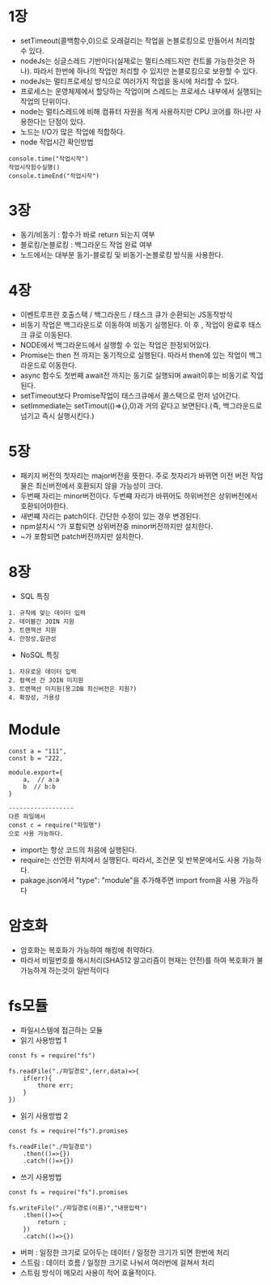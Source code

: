 # **1장**

- setTimeout(콜백함수,0)으로 오래걸리는 작업을 논블로킹으로 만들어서 처리할 수 있다.
- nodeJs는 싱글스레드 기반이다(실제로는 멀티스레드지만 컨트롤 가능한것은 하나). 따라서 한번에 하나의 작업만 처리할 수 있지만 논블로킹으로 보완할 수 있다.
- nodeJs는 멀티프로세싱 방식으로 여러가지 작업을 동시에 처리할 수 있다.
- 프로세스는 운영체제에서 할당하는 작업이며 스레드는 프로세스 내부에서 실행되는 작업의 단위이다.
- node는 멀티스레드에 비해 컴퓨터 자원을 적게 사용하지만 CPU 코어를 하나만 사용한다는 단점이 있다.
- 노드는 I/O가 많은 작업에 적합하다.
- node 작업시간 확인방법

```
console.time("작업시작")
작업시작함수실행()
console.timeEnd("작업시작")
```

# **3장**

- 동기/비동기 : 함수가 바로 return 되는지 여부
- 블로킹/논블로킹 : 백그라운드 작업 완료 여부
- 노드에서는 대부분 동기-블로킹 및 비동기-논블로킹 방식을 사용한다.

# **4장**

- 이벤트루프란 호출스택 / 백그라운드 / 태스크 큐가 순환되는 JS동작방식
- 비동기 작업은 백그라운드로 이동하여 비동기 실행된다. 이 후 , 작업이 완료후 태스크 큐로 이동된다.
- NODE에서 백그라운드에서 실행할 수 있는 작업은 한정되어있다.
- Promise는 then 전 까지는 동기적으로 실행된다. 따라서 then에 있는 작업이 백그라운드로 이동한다.
- async 함수도 첫번째 await전 까지는 동기로 실행되며 await이후는 비동기로 작업된다.
- setTimeout보다 Promise작업이 태스크큐에서 콜스택으로 먼저 넘어간다.
- setImmediate는 setTimout(()=>{},0)과 거의 같다고 보면된다.(즉, 백그라운드로 넘기고 즉시 실행시킨다.)

# **5장**

- 패키지 버전의 첫자리는 major버전을 뜻한다. 주로 첫자리가 바뀌면 이전 버전 작업물은 최신버전에서 호환되지 않을 가능성이 크다.
- 두번째 자리는 minor버전이다. 두번쨰 자리가 바뀌어도 하위버전은 상위버전에서 호환되어야한다.
- 새번쨰 자리는 patch이다. 간단한 수정이 있는 경우 변경된다.
- npm설치시 ^가 포함되면 상위버전중 minor버전까지만 설치한다.
- ~가 포함되면 patch버전까지만 설치한다.

# **8장**

- SQL 특징

```
1. 규칙에 맞는 데이터 입력
2. 테이블간 JOIN 지원
3. 트랜잭션 지원
4. 안정성,일관성
```

- NoSQL 특징

```
1. 자유로운 데이터 입력
2. 컬렉션 간 JOIN 미지원
3. 트랜잭션 미지원(몽고DB 최신버전은 지원?)
4. 확장성, 가용성
```

# **Module**

```
const a = "111",
const b = "222,

module.export={
    a,  // a:a
    b  // b:b
}

------------------
다른 파일에서
const c = require("파일명")
으로 사용 가능하다.
```

- import는 항상 코드의 처음에 실행된다.
- require는 선언한 위치에서 실행된다. 따라서, 조건문 및 반복문에서도 사용 가능하다.
- pakage.json에서 "type": "module"을 추가해주면 import from을 사용 가능하다

# **암호화**

- 암호화는 복호화가 가능하여 해킹에 취약하다.
- 따라서 비밀번호를 해시처리(SHA512 알고리즘이 현재는 안전)를 하여 복호화가 불가능하게 하는것이 일반적이다

# **fs모듈**

- 파일시스템에 접근하는 모듈
- 읽기 사용방법 1

```
const fs = require("fs")

fs.readFile("./파일경로",(err,data)=>{
    if(err){
        thore err;
    }
})
```

- 읽기 사용방법 2

```
const fs = require("fs").promises

fs.readFile("./파일경로")
    .then(()=>{})
    .catch(()=>{})
```

- 쓰기 사용방법

```
const fs = require("fs").promises

fs.writeFile("./파일경로(이름)","내용입력")
    .then(()=>{
        return ;
    })
    .catch(()=>{})
```

- 버퍼 : 일정한 크기로 모아두는 데이터 / 일정한 크기가 되면 한번에 처리
- 스트림 : 데이터 흐름 / 일정한 크기로 나눠서 여러번에 걸쳐서 처리
- 스트림 방식이 메모리 사용이 적어 효율적이다.
